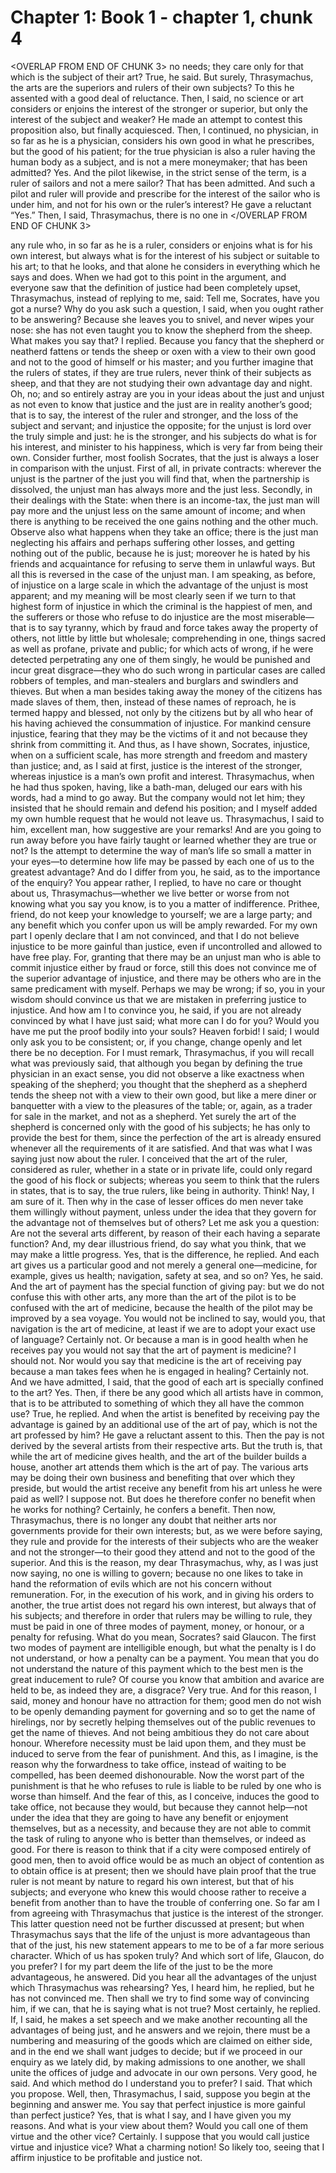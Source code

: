 # Chapter 1: Book 1 - chapter 1, chunk 4

<OVERLAP FROM END OF CHUNK 3>
no needs; they care only for that which is the subject of their art? True, he said. But surely, Thrasymachus, the arts are the superiors and rulers of their own subjects? To this he assented with a good deal of reluctance. Then, I said, no science or art considers or enjoins the interest of the stronger or superior, but only the interest of the subject and weaker? He made an attempt to contest this proposition also, but finally acquiesced. Then, I continued, no physician, in so far as he is a physician, considers his own good in what he prescribes, but the good of his patient; for the true physician is also a ruler having the human body as a subject, and is not a mere moneymaker; that has been admitted? Yes. And the pilot likewise, in the strict sense of the term, is a ruler of sailors and not a mere sailor? That has been admitted. And such a pilot and ruler will provide and prescribe for the interest of the sailor who is under him, and not for his own or the ruler’s interest? He gave a reluctant “Yes.” Then, I said, Thrasymachus, there is no one in
</OVERLAP FROM END OF CHUNK 3>

any rule who, in so far as he is a ruler, considers or enjoins what is for his own interest, but always what is for the interest of his subject or suitable to his art; to that he looks, and that alone he considers in everything which he says and does. When we had got to this point in the argument, and everyone saw that the definition of justice had been completely upset, Thrasymachus, instead of replying to me, said: Tell me, Socrates, have you got a nurse? Why do you ask such a question, I said, when you ought rather to be answering? Because she leaves you to snivel, and never wipes your nose: she has not even taught you to know the shepherd from the sheep. What makes you say that? I replied. Because you fancy that the shepherd or neatherd fattens or tends the sheep or oxen with a view to their own good and not to the good of himself or his master; and you further imagine that the rulers of states, if they are true rulers, never think of their subjects as sheep, and that they are not studying their own advantage day and night. Oh, no; and so entirely astray are you in your ideas about the just and unjust as not even to know that justice and the just are in reality another’s good; that is to say, the interest of the ruler and stronger, and the loss of the subject and servant; and injustice the opposite; for the unjust is lord over the truly simple and just: he is the stronger, and his subjects do what is for his interest, and minister to his happiness, which is very far from being their own. Consider further, most foolish Socrates, that the just is always a loser in comparison with the unjust. First of all, in private contracts: wherever the unjust is the partner of the just you will find that, when the partnership is dissolved, the unjust man has always more and the just less. Secondly, in their dealings with the State: when there is an income-tax, the just man will pay more and the unjust less on the same amount of income; and when there is anything to be received the one gains nothing and the other much. Observe also what happens when they take an office; there is the just man neglecting his affairs and perhaps suffering other losses, and getting nothing out of the public, because he is just; moreover he is hated by his friends and acquaintance for refusing to serve them in unlawful ways. But all this is reversed in the case of the unjust man. I am speaking, as before, of injustice on a large scale in which the advantage of the unjust is most apparent; and my meaning will be most clearly seen if we turn to that highest form of injustice in which the criminal is the happiest of men, and the sufferers or those who refuse to do injustice are the most miserable⁠—that is to say tyranny, which by fraud and force takes away the property of others, not little by little but wholesale; comprehending in one, things sacred as well as profane, private and public; for which acts of wrong, if he were detected perpetrating any one of them singly, he would be punished and incur great disgrace⁠—they who do such wrong in particular cases are called robbers of temples, and man-stealers and burglars and swindlers and thieves. But when a man besides taking away the money of the citizens has made slaves of them, then, instead of these names of reproach, he is termed happy and blessed, not only by the citizens but by all who hear of his having achieved the consummation of injustice. For mankind censure injustice, fearing that they may be the victims of it and not because they shrink from committing it. And thus, as I have shown, Socrates, injustice, when on a sufficient scale, has more strength and freedom and mastery than justice; and, as I said at first, justice is the interest of the stronger, whereas injustice is a man’s own profit and interest. Thrasymachus, when he had thus spoken, having, like a bath-man, deluged our ears with his words, had a mind to go away. But the company would not let him; they insisted that he should remain and defend his position; and I myself added my own humble request that he would not leave us. Thrasymachus, I said to him, excellent man, how suggestive are your remarks! And are you going to run away before you have fairly taught or learned whether they are true or not? Is the attempt to determine the way of man’s life so small a matter in your eyes⁠—to determine how life may be passed by each one of us to the greatest advantage? And do I differ from you, he said, as to the importance of the enquiry? You appear rather, I replied, to have no care or thought about us, Thrasymachus⁠—whether we live better or worse from not knowing what you say you know, is to you a matter of indifference. Prithee, friend, do not keep your knowledge to yourself; we are a large party; and any benefit which you confer upon us will be amply rewarded. For my own part I openly declare that I am not convinced, and that I do not believe injustice to be more gainful than justice, even if uncontrolled and allowed to have free play. For, granting that there may be an unjust man who is able to commit injustice either by fraud or force, still this does not convince me of the superior advantage of injustice, and there may be others who are in the same predicament with myself. Perhaps we may be wrong; if so, you in your wisdom should convince us that we are mistaken in preferring justice to injustice. And how am I to convince you, he said, if you are not already convinced by what I have just said; what more can I do for you? Would you have me put the proof bodily into your souls? Heaven forbid! I said; I would only ask you to be consistent; or, if you change, change openly and let there be no deception. For I must remark, Thrasymachus, if you will recall what was previously said, that although you began by defining the true physician in an exact sense, you did not observe a like exactness when speaking of the shepherd; you thought that the shepherd as a shepherd tends the sheep not with a view to their own good, but like a mere diner or banquetter with a view to the pleasures of the table; or, again, as a trader for sale in the market, and not as a shepherd. Yet surely the art of the shepherd is concerned only with the good of his subjects; he has only to provide the best for them, since the perfection of the art is already ensured whenever all the requirements of it are satisfied. And that was what I was saying just now about the ruler. I conceived that the art of the ruler, considered as ruler, whether in a state or in private life, could only regard the good of his flock or subjects; whereas you seem to think that the rulers in states, that is to say, the true rulers, like being in authority. Think! Nay, I am sure of it. Then why in the case of lesser offices do men never take them willingly without payment, unless under the idea that they govern for the advantage not of themselves but of others? Let me ask you a question: Are not the several arts different, by reason of their each having a separate function? And, my dear illustrious friend, do say what you think, that we may make a little progress. Yes, that is the difference, he replied. And each art gives us a particular good and not merely a general one⁠—medicine, for example, gives us health; navigation, safety at sea, and so on? Yes, he said. And the art of payment has the special function of giving pay: but we do not confuse this with other arts, any more than the art of the pilot is to be confused with the art of medicine, because the health of the pilot may be improved by a sea voyage. You would not be inclined to say, would you, that navigation is the art of medicine, at least if we are to adopt your exact use of language? Certainly not. Or because a man is in good health when he receives pay you would not say that the art of payment is medicine? I should not. Nor would you say that medicine is the art of receiving pay because a man takes fees when he is engaged in healing? Certainly not. And we have admitted, I said, that the good of each art is specially confined to the art? Yes. Then, if there be any good which all artists have in common, that is to be attributed to something of which they all have the common use? True, he replied. And when the artist is benefited by receiving pay the advantage is gained by an additional use of the art of pay, which is not the art professed by him? He gave a reluctant assent to this. Then the pay is not derived by the several artists from their respective arts. But the truth is, that while the art of medicine gives health, and the art of the builder builds a house, another art attends them which is the art of pay. The various arts may be doing their own business and benefiting that over which they preside, but would the artist receive any benefit from his art unless he were paid as well? I suppose not. But does he therefore confer no benefit when he works for nothing? Certainly, he confers a benefit. Then now, Thrasymachus, there is no longer any doubt that neither arts nor governments provide for their own interests; but, as we were before saying, they rule and provide for the interests of their subjects who are the weaker and not the stronger⁠—to their good they attend and not to the good of the superior. And this is the reason, my dear Thrasymachus, why, as I was just now saying, no one is willing to govern; because no one likes to take in hand the reformation of evils which are not his concern without remuneration. For, in the execution of his work, and in giving his orders to another, the true artist does not regard his own interest, but always that of his subjects; and therefore in order that rulers may be willing to rule, they must be paid in one of three modes of payment, money, or honour, or a penalty for refusing. What do you mean, Socrates? said Glaucon. The first two modes of payment are intelligible enough, but what the penalty is I do not understand, or how a penalty can be a payment. You mean that you do not understand the nature of this payment which to the best men is the great inducement to rule? Of course you know that ambition and avarice are held to be, as indeed they are, a disgrace? Very true. And for this reason, I said, money and honour have no attraction for them; good men do not wish to be openly demanding payment for governing and so to get the name of hirelings, nor by secretly helping themselves out of the public revenues to get the name of thieves. And not being ambitious they do not care about honour. Wherefore necessity must be laid upon them, and they must be induced to serve from the fear of punishment. And this, as I imagine, is the reason why the forwardness to take office, instead of waiting to be compelled, has been deemed dishonourable. Now the worst part of the punishment is that he who refuses to rule is liable to be ruled by one who is worse than himself. And the fear of this, as I conceive, induces the good to take office, not because they would, but because they cannot help⁠—not under the idea that they are going to have any benefit or enjoyment themselves, but as a necessity, and because they are not able to commit the task of ruling to anyone who is better than themselves, or indeed as good. For there is reason to think that if a city were composed entirely of good men, then to avoid office would be as much an object of contention as to obtain office is at present; then we should have plain proof that the true ruler is not meant by nature to regard his own interest, but that of his subjects; and everyone who knew this would choose rather to receive a benefit from another than to have the trouble of conferring one. So far am I from agreeing with Thrasymachus that justice is the interest of the stronger. This latter question need not be further discussed at present; but when Thrasymachus says that the life of the unjust is more advantageous than that of the just, his new statement appears to me to be of a far more serious character. Which of us has spoken truly? And which sort of life, Glaucon, do you prefer? I for my part deem the life of the just to be the more advantageous, he answered. Did you hear all the advantages of the unjust which Thrasymachus was rehearsing? Yes, I heard him, he replied, but he has not convinced me. Then shall we try to find some way of convincing him, if we can, that he is saying what is not true? Most certainly, he replied. If, I said, he makes a set speech and we make another recounting all the advantages of being just, and he answers and we rejoin, there must be a numbering and measuring of the goods which are claimed on either side, and in the end we shall want judges to decide; but if we proceed in our enquiry as we lately did, by making admissions to one another, we shall unite the offices of judge and advocate in our own persons. Very good, he said. And which method do I understand you to prefer? I said. That which you propose. Well, then, Thrasymachus, I said, suppose you begin at the beginning and answer me. You say that perfect injustice is more gainful than perfect justice? Yes, that is what I say, and I have given you my reasons. And what is your view about them? Would you call one of them virtue and the other vice? Certainly. I suppose that you would call justice virtue and injustice vice? What a charming notion! So likely too, seeing that I affirm injustice to be profitable and justice not.